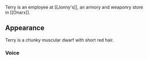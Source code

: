 Terry is an employee at [[Jonny's]], an armory and weaponry store in [[Onarx]].

## Appearance

Terry is a chunky muscular dwarf with short red hair.

### Voice